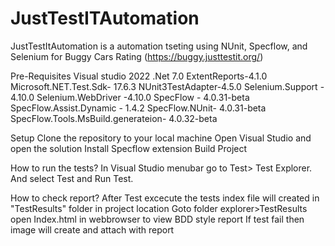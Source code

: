 # JustTestITAutomation

JustTestItAutomation is a automation tseting using NUnit, Specflow, and Selenium for Buggy Cars Rating (https://buggy.justtestit.org/)

Pre-Requisites
Visual studio 2022
.Net 7.0
ExtentReports-4.1.0
Microsoft.NET.Test.Sdk- 17.6.3
NUnit3TestAdapter-4.5.0
Selenium.Support - 4.10.0
Selenium.WebDriver -4.10.0
SpecFlow - 4.0.31-beta
SpecFlow.Assist.Dynamic - 1.4.2
SpecFlow.NUnit- 4.0.31-beta
SpecFlow.Tools.MsBuild.generateion- 4.0.32-beta

Setup 
Clone the repository to your local machine
Open Visual Studio and open the solution
Install Specflow extension
Build Project

How to run the tests?
In Visual Studio menubar go to Test> Test Explorer.
And select Test and Run Test.

How to check report?
After Test excecute the tests index file will created in "TestResults" folder in project location
Goto folder explorer>TestResults
open Index.html in webbrowser to view BDD style report
If test fail then image will create and attach with report
